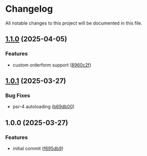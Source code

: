 # Changelog

All notable changes to this project will be documented in this file.

## [1.1.0](https://github.com/OBMS-Open-Business-Management-Software/product-sample/compare/v1.0.1...v1.1.0) (2025-04-05)


### Features

* custom orderform support ([8960c2f](https://github.com/OBMS-Open-Business-Management-Software/product-sample/commit/8960c2faa76bd955015788f3044b4404389097f7))

## [1.0.1](https://github.com/OBMS-Open-Business-Management-Software/product-sample/compare/v1.0.0...v1.0.1) (2025-03-27)


### Bug Fixes

* psr-4 autoloading ([b69db00](https://github.com/OBMS-Open-Business-Management-Software/product-sample/commit/b69db00b0aaf72fbe3e50c133904477f15406111))

## 1.0.0 (2025-03-27)


### Features

* initial commit ([f695db9](https://github.com/OBMS-Open-Business-Management-Software/product-sample/commit/f695db95a5a495d4a8e9d9859cd94eb9a31d94e7))
